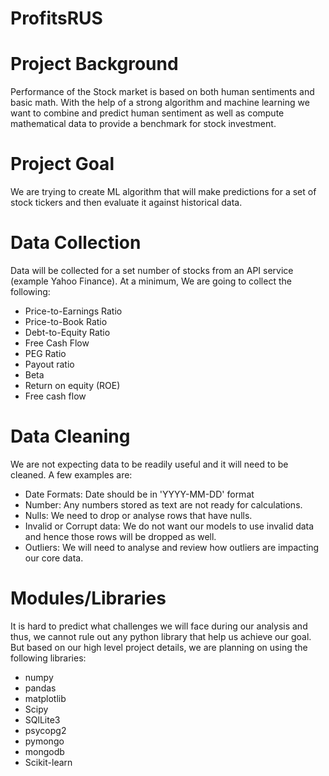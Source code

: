# ProfitsRUS

# Project Background

Performance of the Stock market is based on both human sentiments and basic math. With the help of a strong algorithm and machine learning we want to combine and predict human sentiment as well as compute mathematical data to provide a benchmark for stock investment. 

# Project Goal
We are trying to create ML algorithm that will make predictions for a set of stock tickers and then evaluate it against historical data.

# Data Collection

Data will be collected for a set number of stocks from an API service (example Yahoo Finance). At a minimum, We are going to collect the following:
- Price-to-Earnings Ratio
- Price-to-Book Ratio
- Debt-to-Equity Ratio
- Free Cash Flow
- PEG Ratio
- Payout ratio
- Beta
- Return on equity (ROE)
- Free cash flow

# Data Cleaning

We are not expecting data to be readily useful and it will need to be cleaned. A few examples are:
- Date Formats: Date should be in 'YYYY-MM-DD' format
- Number: Any numbers stored as text are not ready for calculations.
- Nulls: We need to drop or analyse rows that have nulls.
- Invalid or Corrupt data: We do not want our models to use invalid data and hence those rows will be dropped as well.
- Outliers: We will need to analyse and review how outliers are impacting our core data.

# Modules/Libraries

It is hard to predict what challenges we will face during our analysis and thus, we cannot rule out any python library that help us achieve our goal. But based on our high level project details, we are planning on using the following libraries:
- numpy
- pandas
- matplotlib
- Scipy
- SQlLite3
- psycopg2
- pymongo
- mongodb
- Scikit-learn
